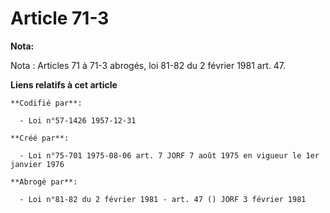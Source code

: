 # Article 71-3

**Nota:**

Nota : Articles 71 à 71-3 abrogés, loi 81-82 du 2 février 1981 art. 47.

**Liens relatifs à cet article**

	**Codifié par**:

	  - Loi n°57-1426 1957-12-31

	**Créé par**:

	  - Loi n°75-701 1975-08-06 art. 7 JORF 7 août 1975 en vigueur le 1er janvier 1976

	**Abrogé par**:

	  - Loi n°81-82 du 2 février 1981 - art. 47 () JORF 3 février 1981
